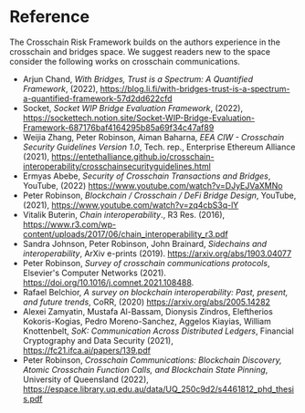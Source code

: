 # Reference

The Crosschain Risk Framework builds on the authors experience in 
the crosschain and bridges space. We suggest readers new to the space
consider the following works on crosschain communications.

* Arjun Chand, *With Bridges, Trust is a Spectrum: A Quantified Framework*, (2022), https://blog.li.fi/with-bridges-trust-is-a-spectrum-a-quantified-framework-57d2dd622cfd
* Socket, *Socket WIP Bridge Evaluation Framework*, (2022), https://sockettech.notion.site/Socket-WIP-Bridge-Evaluation-Framework-687176baf4164295b85a69f34c47af89
* Weijia Zhang, Peter Robinson, Aiman Baharna, *EEA CIW - Crosschain Security Guidelines Version 1.0*, Tech. rep., Enterprise Ethereum Alliance (2021), https://entethalliance.github.io/crosschain-interoperability/crosschainsecurityguidelines.html
* Ermyas Abebe, *Security of Crosschain Transactions and Bridges*, YouTube, (2022) https://www.youtube.com/watch?v=DJyEJVaXMNo
* Peter Robinson, *Blockchain / Crosschain / DeFi Bridge Design*, YouTube, (2021), https://www.youtube.com/watch?v=zq4cbS3q-lY
* Vitalik Buterin, *Chain interoperability*., R3 Res. (2016), https://www.r3.com/wp-content/uploads/2017/06/chain_interoperability_r3.pdf
* Sandra Johnson, Peter Robinson, John Brainard, *Sidechains and interoperability*, ArXiv e-prints (2019). https://arxiv.org/abs/1903.04077
* Peter Robinson, *Survey of crosschain communications protocols*, Elsevier's Computer Networks (2021). https://doi.org/10.1016/j.comnet.2021.108488.
* Rafael Belchior, *A survey on blockchain interoperability: Past, present, and future trends*, CoRR, (2020) https://arxiv.org/abs/2005.14282
* Alexei Zamyatin, Mustafa Al-Bassam, Dionysis Zindros, Eleftherios Kokoris-Kogias, Pedro Moreno-Sanchez, Aggelos Kiayias, William Knottenbelt, *SoK: Communication Across Distributed Ledgers*, Financial Cryptography and Data Security (2021), https://fc21.ifca.ai/papers/139.pdf
* Peter Robinson, *Crosschain Communications: Blockchain Discovery, Atomic Crosschain Function Calls, and Blockchain State Pinning*, University of Queensland (2022), https://espace.library.uq.edu.au/data/UQ_250c9d2/s4461812_phd_thesis.pdf




